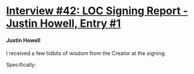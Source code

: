 # [Interview #42: LOC Signing Report - Justin Howell, Entry #1](https://www.theoryland.com/intvmain.php?i=42#1)

#### Justin Howell

I received a few tidbits of wisdom from the Creator at the signing.

Specifically:

